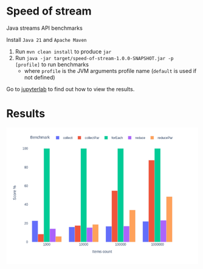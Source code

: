 # Speed of stream

Java streams API benchmarks

Install `Java 21` and `Apache Maven`

1. Run `mvn clean install` to produce `jar`
1. Run `java -jar target/speed-of-stream-1.0.0-SNAPSHOT.jar -p [profile]` to run benchmarks
   - where `profile` is the JVM arguments profile name (`default` is used if not defined)

Go to [jupyterlab](jupyterlab) to find out how to view the results.

# Results

![Chart](jupyterlab/img/default/benchmark-streams-sum-int.png)
